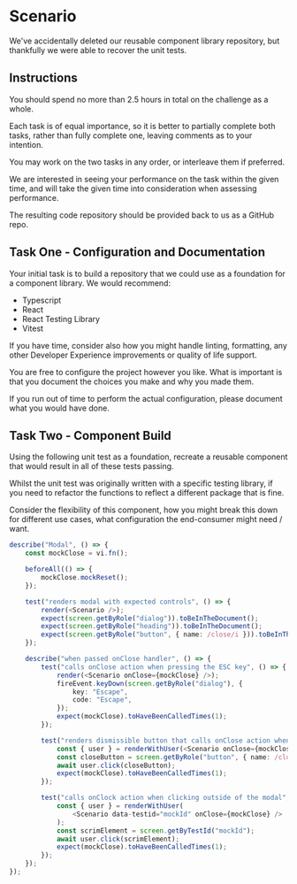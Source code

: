 # Scenario

We've accidentally deleted our reusable component library repository, but thankfully we were able to recover the unit tests.

## Instructions

You should spend no more than 2.5 hours in total on the challenge as a whole.

Each task is of equal importance, so it is better to partially complete both tasks, rather than fully complete one, leaving comments as to your intention.

You may work on the two tasks in any order, or interleave them if preferred.

We are interested in seeing your performance on the task within the given time, and will take the given time into consideration when assessing performance.

The resulting code repository should be provided back to us as a GitHub repo.

## Task One - Configuration and Documentation

Your initial task is to build a repository that we could use as a foundation for a component library. We would recommend:

- Typescript
- React
- React Testing Library
- Vitest

If you have time, consider also how you might handle linting, formatting, any other Developer Experience improvements or quality of life support.

You are free to configure the project however you like. What is important is that you document the choices you make and why you made them.

If you run out of time to perform the actual configuration, please document what you would have done.

## Task Two - Component Build

Using the following unit test as a foundation, recreate a reusable component that would result in all of these tests passing.

Whilst the unit test was originally written with a specific testing library, if you need to refactor the functions to reflect a different package that is fine.

Consider the flexibility of this component, how you might break this down for different use cases, what configuration the end-consumer might need / want.

```typescript
describe("Modal", () => {
	const mockClose = vi.fn();

	beforeAll(() => {
		mockClose.mockReset();
	});

	test("renders modal with expected controls", () => {
		render(<Scenario />);
		expect(screen.getByRole("dialog")).toBeInTheDocument();
		expect(screen.getByRole("heading")).toBeInTheDocument();
		expect(screen.getByRole("button", { name: /close/i })).toBeInTheDocument();
	});

	describe("when passed onClose handler", () => {
		test("calls onClose action when pressing the ESC key", () => {
			render(<Scenario onClose={mockClose} />);
			fireEvent.keyDown(screen.getByRole("dialog"), {
				key: "Escape",
				code: "Escape",
			});
			expect(mockClose).toHaveBeenCalledTimes(1);
		});

		test("renders dismissible button that calls onClose action when clicked", async () => {
			const { user } = renderWithUser(<Scenario onClose={mockClose} />);
			const closeButton = screen.getByRole("button", { name: /close/i });
			await user.click(closeButton);
			expect(mockClose).toHaveBeenCalledTimes(1);
		});

		test("calls onClock action when clicking outside of the modal", async () => {
			const { user } = renderWithUser(
				<Scenario data-testid="mockId" onClose={mockClose} />
			);
			const scrimElement = screen.getByTestId("mockId");
			await user.click(scrimElement);
			expect(mockClose).toHaveBeenCalledTimes(1);
		});
	});
});
```
